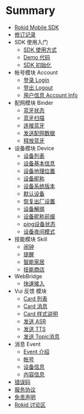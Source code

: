 # Summary

* [Rokid Mobile SDK](README.md)
* [修订记录](resource/00_version.md)
* SDK 使用入门
    * [SDK 使用方式](resource/10_use_sdk.md)
    * [Demo 代码](resource/11_demo.md)
    * [SDK 初始化](resource/12_sdk_init.md)
* 帐号模块 Account
    * [登录 Login](resource/31_login.md)
    * [登出 Logout](resource/32_logout.md)
    * [用户信息 Account Info](resource/33_account_info.md)
* 配网模块 Binder
    * [蓝牙状态](resource/41_bt_status.md)
    * [蓝牙扫描](resource/42_bt_scan.md)
    * [连接蓝牙](resource/43_bt_connect.md)
    * [发送配网数据](resource/44_bt_send_data.md)
    * [释放蓝牙](resource/45_bt_release.md)
* 设备模块 Device
    * [设备列表](resource/51_device_list.md)
    * [设备基本信息](resource/52_device_base_info.md)
    * [设备地理位置](resource/53_device_location.md)
    * [设备昵称](resource/54_device_nick.md)
    * [设备系统版本](resource/55_device_version.md)
    * [默认设备](resource/56_device_default.md)
    * [恢复出厂设置](resource/57_device_reset.md)
    * [设备解绑](resource/58_device_unbind.md)
    * [设备昵称前缀](resource/59_device_nick_prefix.md)
    * [ping设备状态](resource/5A_device_ping.md)
    * [设备夜间模式](resource/5B_device_nightmode.md)
* 技能模块 Skill
    * [闹钟](resource/61_alarm.md)
    * [提醒](resource/62_remind.md)
    * [智能家居](resource/63_homebase.md)
    * [技能商店](resource/64_skill_store.md)
* WebBridge
    * [快速接入](resource/71_use_bridge.md)
* Vui 反馈 模块
    * [Card 列表](resource/81_card_list.md)
    * [Card 消息](resource/82_card_event.md)
    * [Card 样式说明](resource/83_card_style.md)
    * [发送 ASR](resource/84_asr.md)
    * [发送 TTS](resource/85_tts.md)
    * [发送 Topic消息](resource/86_topic_msg.md)
* 消息 Event
    * [Event 介绍](resource/X1_event.md)
    * [帐号](resource/X2_account.md)
    * [设备信息](resource/X3_device.md)
    * [内容信息](resource/X4_media.md)
* [错误码](resource/Y0_error_code.md)
* [服务协议](resource/Z0_service_agreement.md)
* [免责声明](resource/Z1_community_disclaimer.md)
* [Rokid 讨论区](https://developer-forum.rokid.com)


